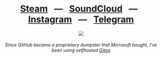 <div align="center">
    <h1>
        <a href="https://steamcommunity.com/id/lzrdblzzrd"><b>Steam</b></a>
        &nbsp;&nbsp;&mdash;&nbsp;&nbsp;
        <a href="https://soundcloud.com/lzrdblzzrd"><b>SoundCloud</b></a>
        &nbsp;&nbsp;&mdash;&nbsp;&nbsp;
        <a href="https://www.instagram.com/lzrdblzzrd"><b>Instagram</b></a>
        &nbsp;&nbsp;&mdash;&nbsp;&nbsp;
        <a href="https://t.me/lzrdblzzrd"><b>Telegram</b></a>
    </h1>
    <a href="https://lzrdblzzrd.xyz"><img src="https://count.getloli.com/get/@lzrdblzzrd?theme=rule34" /></a>
    <br>
    <h6>
        <i>Since GitHub became a proprietary dumpster that Microsoft bought, I've been using selfhosted <a href="https://git.lzrdblzzrd.xyz/lzrdblzzrd">Gitea</a></i>
    </h6>
</div>
